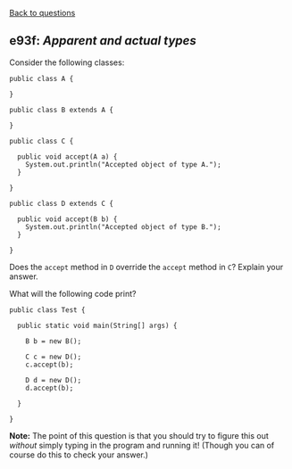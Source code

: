 [Back to questions](../../README.md)

## e93f: *Apparent and actual types*

Consider the following classes:

```
public class A {

}

public class B extends A {

}

public class C {

  public void accept(A a) {
    System.out.println("Accepted object of type A.");
  }

}

public class D extends C {

  public void accept(B b) {
    System.out.println("Accepted object of type B.");
  }

}
```

Does the `accept` method in `D` override the `accept` method in `C`?  Explain your answer.

What will the following code print?

```
public class Test {

  public static void main(String[] args) {

    B b = new B();

    C c = new D();
    c.accept(b);

    D d = new D();
    d.accept(b);

  }

}
```

**Note:** The point of this question is that you should try to figure this out
*without* simply typing in the program and running it!  (Though you can of course
do this to check your answer.)